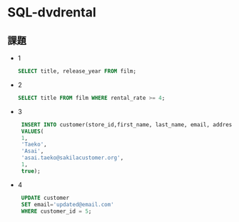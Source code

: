 # SQL-dvdrental

## 課題  
- 1
  ```sql
  SELECT title, release_year FROM film;
  ```
- 2
  ```sql
  SELECT title FROM film WHERE rental_rate >= 4;
  ```
- 3
  ```sql
   INSERT INTO customer(store_id,first_name, last_name, email, address_id,activebool) 
   VALUES(
   1,
   'Taeko',
   'Asai',
   'asai.taeko@sakilacustomer.org',
   1,
   true);
  ```
- 4
  ```sql
   UPDATE customer
   SET email='updated@email.com'
   WHERE customer_id = 5;
  ```
